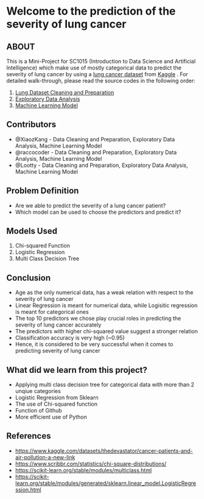 # Welcome to the prediction of the severity of lung cancer

## ABOUT

This is a Mini-Project for SC1015 (Introduction to Data Science and Artificial Intelligence) which make use of mostly categorical data to predict the severity of lung cancer by using a [lung cancer dataset](https://github.com/XiaozKang/Lung-Cancer-Prediction/blob/bf248c221f8df127f326844a34e29d066e2b7c55/cancer%20patient%20data%20sets.csv) from [Kaggle](https://www.kaggle.com/datasets/thedevastator/cancer-patients-and-air-pollution-a-new-link) . For detailed walk-through, please read the source codes in the following order:

1. [Lung Dataset Cleaning and Preparation](https://github.com/XiaozKang/Lung-Cancer-Prediction/blob/b1cc03041579bd5bad839a664623eefa3e77b987/Lung%20Dataset%20Cleaning%20and%20Preparation.ipynb)
2. [Exploratory Data Analysis](https://github.com/XiaozKang/Lung-Cancer-Prediction/blob/b1cc03041579bd5bad839a664623eefa3e77b987/Exploratory%20Data%20Analysis.ipynb)
3. [Machine Learning Model](https://github.com/XiaozKang/Lung-Cancer-Prediction/blob/4ed883d9a5f10db8424d6a09080b65aeb2b3217c/Machine%20Learning%20Model%20.ipynb)

## Contributors

- @XiaozKang - Data Cleaning and Preparation, Exploratory Data Analysis, Machine Learning Model
- @raccocoder - Data Cleaning and Preparation, Exploratory Data Analysis, Machine Learning Model
- @Lootty - Data Cleaning and Preparation, Exploratory Data Analysis, Machine Learning Model

## Problem Definition

- Are we able to predict the severity of a lung cancer patient?
- Which model can be used to choose the predictors and predict it?

## Models Used

1. Chi-squared Function
2. Logistic Regression
3. Multi Class Decision Tree

## Conclusion

- Age as the only numerical data, has a weak relation with respect to the severity of lung cancer
- Linear Regression is meant for numerical data, while Logisitic regression is meant for categorical ones
- The top 10 predictors we chose play crucial roles in predicting the severity of lung cancer accurately
- The predictors with higher chi-squared value suggest a stronger relation
- Classification accuracy is very high (~0.95)
- Hence, it is considered to be very successful when it comes to predicting severity of lung cancer

## What did we learn from this project?

- Applying multi class decision tree for categorical data with more than 2 unqiue categories
- Logistic Regression from Sklearn
- The use of Chi-squared function
- Function of Github
- More efficient use of Python

## References

- <https://www.kaggle.com/datasets/thedevastator/cancer-patients-and-air-pollution-a-new-link>
- <https://www.scribbr.com/statistics/chi-square-distributions/>
- <https://scikit-learn.org/stable/modules/multiclass.html>
- <https://scikit-learn.org/stable/modules/generated/sklearn.linear_model.LogisticRegression.html>
